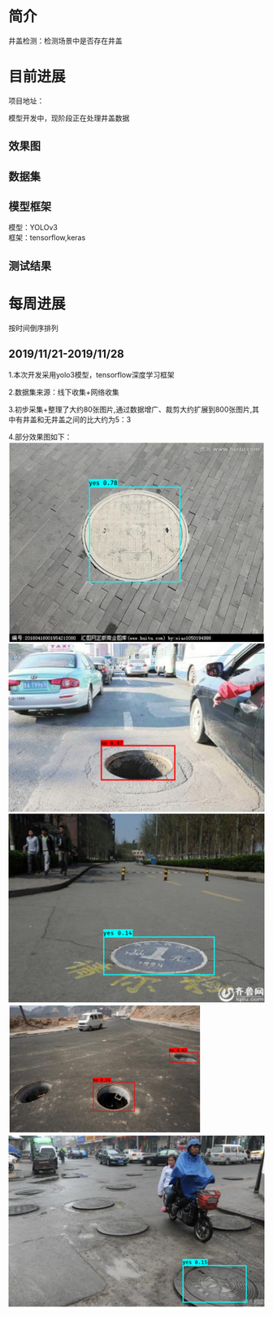 

# 简介

井盖检测：检测场景中是否存在井盖

# 目前进展

项目地址：

模型开发中，现阶段正在处理井盖数据

## 效果图

## 数据集



## 模型框架

模型：YOLOv3   
框架：tensorflow,keras

## 测试结果



# 每周进展

按时间倒序排列

## 2019/11/21-2019/11/28

1.本次开发采用yolo3模型，tensorflow深度学习框架

2.数据集来源：线下收集+网络收集

3.初步采集+整理了大约80张图片,通过数据增广、裁剪大约扩展到800张图片,其中有井盖和无井盖之间的比大约为5：3

4.部分效果图如下：   
![井盖图片1](https://github.com/guomxin/city-video-analysis/blob/master/R%26D/images/jinggai1.png)
![井盖图片2](https://github.com/guomxin/city-video-analysis/blob/master/R%26D/images/jinggai2.png)
![井盖图片3](https://github.com/guomxin/city-video-analysis/blob/master/R%26D/images/jinggai3.png)
![井盖图片4](https://github.com/guomxin/city-video-analysis/blob/master/R%26D/images/jinggai4.png)
![井盖图片5](https://github.com/guomxin/city-video-analysis/blob/master/R%26D/images/jinggai5.png)
